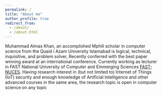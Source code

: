 ```yaml
---
permalink: /
title: "About me"
author_profile: true
redirect_from: 
  - /about/
  - /about.html
---
```




Muhammad Almas Khan, an accomplished Mphill scholar in computer science from the Quaid i Azam University Islamabad is logical, technical, inquisitive, and problem solver, Recently conferred with the best paper winning award at an international conference. Currently working as lecturer in FAST National University of Computer
and Emmerging Sciences [FAST-NUCES](http://isb.nu.edu.pk/Faculty/Details/6528). Having research interest in (but not limited to) Internet of Things (IoT) security and enough knowledge of Artificial Intelligence and other advanced
courses in the same area, the research topic is open in computer science on any topic
